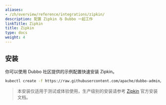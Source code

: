 ```yaml
---
aliases:
- /zh/overview/reference/integrations/zipkin/
description: 配置 Zipkin 与 Dubbo 一起工作
linkTitle: Zipkin
title: Zipkin
type: docs
weight: 4
---
```


## 安装

你可以使用 Dubbo 社区提供的示例配置快速安装 Zipkin。

```bash
kubectl create -f https://raw.githubusercontent.com/apache/dubbo-admin/refactor-with-go/deploy/kubernetes/zipkin.yaml
```
> 本安装仅适用于测试或体验使用，生产级别的安装请参考 [Zipkin](https://zipkin.io) 官方安装文档。
